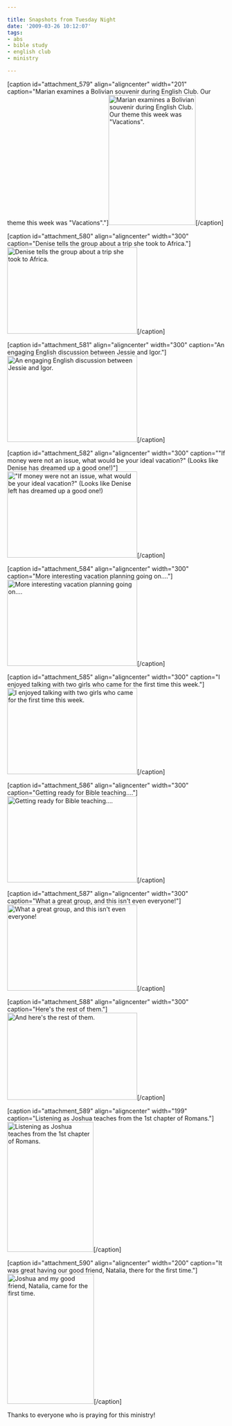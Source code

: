 ```yaml
---

title: Snapshots from Tuesday Night
date: '2009-03-26 10:12:07'
tags:
- abs
- bible study
- english club
- ministry

---
```


[caption id="attachment_579" align="aligncenter" width="201" caption="Marian examines a Bolivian souvenir during English Club. Our theme this week was &quot;Vacations&quot;."]<a href="//d21yo20tm8bmc2.cloudfront.net/2009/03/dsc_5132.jpg"><img class="size-medium wp-image-579" title="dsc_5132" src="//d21yo20tm8bmc2.cloudfront.net/2009/03/dsc_5132-201x300.jpg" alt="Marian examines a Bolivian souvenir during English Club. Our theme this week was &quot;Vacations&quot;." width="201" height="300" /></a>[/caption]

[caption id="attachment_580" align="aligncenter" width="300" caption="Denise tells the group about a trip she took to Africa."]<a href="//d21yo20tm8bmc2.cloudfront.net/2009/03/dsc_5130.jpg"><img class="size-medium wp-image-580" title="dsc_5130" src="//d21yo20tm8bmc2.cloudfront.net/2009/03/dsc_5130-300x200.jpg" alt="Denise tells the group about a trip she took to Africa." width="300" height="200" /></a>[/caption]

<!--more-->

[caption id="attachment_581" align="aligncenter" width="300" caption="An engaging English discussion between Jessie and Igor."]<a href="//d21yo20tm8bmc2.cloudfront.net/2009/03/dsc_5135.jpg"><img class="size-medium wp-image-581" title="dsc_5135" src="//d21yo20tm8bmc2.cloudfront.net/2009/03/dsc_5135-300x199.jpg" alt="An engaging English discussion between Jessie and Igor." width="300" height="199" /></a>[/caption]

[caption id="attachment_582" align="aligncenter" width="300" caption="&quot;If money were not an issue, what would be your ideal vacation?&quot; (Looks like Denise has dreamed up a good one!)"] <a href="//d21yo20tm8bmc2.cloudfront.net/2009/03/dsc_5136.jpg"><img class="size-medium wp-image-582" title="dsc_5136" src="//d21yo20tm8bmc2.cloudfront.net/2009/03/dsc_5136-300x199.jpg" alt="&quot;If money were not an issue, what would be your ideal vacation?&quot; (Looks like Denise left has dreamed up a good one!)" width="300" height="199" /></a>[/caption]

[caption id="attachment_584" align="aligncenter" width="300" caption="More interesting vacation planning going on...."]<a href="//d21yo20tm8bmc2.cloudfront.net/2009/03/dsc_5137.jpg"><img class="size-medium wp-image-584" title="dsc_5137" src="//d21yo20tm8bmc2.cloudfront.net/2009/03/dsc_5137-300x199.jpg" alt="More interesting vacation planning going on...." width="300" height="199" /></a>[/caption]

[caption id="attachment_585" align="aligncenter" width="300" caption="I enjoyed talking with two girls who came for the first time this week."]<a href="//d21yo20tm8bmc2.cloudfront.net/2009/03/dsc_5134.jpg"><img class="size-medium wp-image-585" title="dsc_5134" src="//d21yo20tm8bmc2.cloudfront.net/2009/03/dsc_5134-300x199.jpg" alt="I enjoyed talking with two girls who came for the first time this week." width="300" height="199" /></a>[/caption]

[caption id="attachment_586" align="aligncenter" width="300" caption="Getting ready for Bible teaching...."]<a href="//d21yo20tm8bmc2.cloudfront.net/2009/03/dsc_5138.jpg"><img class="size-medium wp-image-586" title="dsc_5138" src="//d21yo20tm8bmc2.cloudfront.net/2009/03/dsc_5138-300x199.jpg" alt="Getting ready for Bible teaching...." width="300" height="199" /></a>[/caption]

[caption id="attachment_587" align="aligncenter" width="300" caption="What a great group, and this isn&#39;t even everyone!"]<a href="//d21yo20tm8bmc2.cloudfront.net/2009/03/dsc_5139.jpg"><img class="size-medium wp-image-587" title="dsc_5139" src="//d21yo20tm8bmc2.cloudfront.net/2009/03/dsc_5139-300x199.jpg" alt="What a great group, and this isn't even everyone!" width="300" height="199" /></a>[/caption]

[caption id="attachment_588" align="aligncenter" width="300" caption="Here&#39;s the rest of them."]<a href="//d21yo20tm8bmc2.cloudfront.net/2009/03/dsc_5140.jpg"><img class="size-medium wp-image-588" title="dsc_5140" src="//d21yo20tm8bmc2.cloudfront.net/2009/03/dsc_5140-300x201.jpg" alt="And here's the rest of them." width="300" height="201" /></a>[/caption]

[caption id="attachment_589" align="aligncenter" width="199" caption="Listening as Joshua teaches from the 1st chapter of Romans."]<a href="//d21yo20tm8bmc2.cloudfront.net/2009/03/dsc_5142.jpg"><img class="size-medium wp-image-589" title="dsc_5142" src="//d21yo20tm8bmc2.cloudfront.net/2009/03/dsc_5142-199x300.jpg" alt="Listening as Joshua teaches from the 1st chapter of Romans." width="199" height="300" /></a>[/caption]

[caption id="attachment_590" align="aligncenter" width="200" caption="It was great having our good friend, Natalia, there for the first time."]<a href="//d21yo20tm8bmc2.cloudfront.net/2009/03/dsc_5141.jpg"><img class="size-medium wp-image-590" title="dsc_5141" src="//d21yo20tm8bmc2.cloudfront.net/2009/03/dsc_5141-200x300.jpg" alt="Joshua and my good friend, Natalia, came for the first time." width="200" height="300" /></a>[/caption]

Thanks to everyone who is praying for this ministry!
